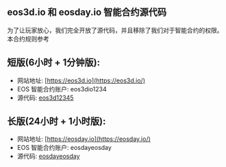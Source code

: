 eos3d.io 和 eosday.io 智能合约源代码
----

为了让玩家放心，我们完全开放了源代码，并且移除了我们对于智能合约的权限。本合约规则参考

## 短版(6小时 + 1分钟版):

* 网站地址: [https://eos3d.io](https://eos3d.io/)
* EOS 智能合约账户: eos3dio1234
* 源代码: [eos3d12345](https://github.com/yanxi-me/eos3d-contract/tree/master/eos3dio12345)

## 长版(24小时 + 1小时版):

* 网站地址: [https://eosday.io](https://eosday.io/)
* EOS 智能合约账户: eosdayeosday
* 源代码: [eosdayeosday](https://github.com/yanxi-me/eos3d-contract/tree/master/eosdayeosday)
